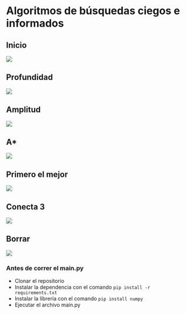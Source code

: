 # Algoritmos de búsquedas ciegos e informados

## Inicio
![](https://gfycat.com/composedgenuineboutu)

## Profundidad
![](https://gfycat.com/impoliterecentaxolotl)

## Amplitud
![](https://gfycat.com/brieflatedowitcher)

## A*
![](https://gfycat.com/shockeddimequestrian)

## Primero el mejor
![](https://gfycat.com/harmlessbriefanemonecrab)

## Conecta 3
![](https://gfycat.com/wideskeletalannashummingbird)

## Borrar
![](https://gfycat.com/terriblebravebrocketdeer)

### Antes de correr el main.py
- Clonar el repositorio
- Instalar la dependencia con el comando `pip install -r requirements.txt`
- Instalar la librería con el comando `pip install numpy`
- Ejecutar el archivo main.py